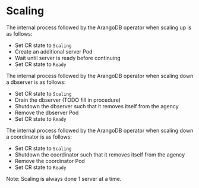 # Scaling

The internal process followed by the ArangoDB operator
when scaling up is as follows:

- Set CR state to `Scaling`
- Create an additional server Pod
- Wait until server is ready before continuing
- Set CR state to `Ready`

The internal process followed by the ArangoDB operator
when scaling down a dbserver is as follows:

- Set CR state to `Scaling`
- Drain the dbserver (TODO fill in procedure)
- Shutdown the dbserver such that it removes itself from the agency
- Remove the dbserver Pod
- Set CR state to `Ready`

The internal process followed by the ArangoDB operator
when scaling down a coordinator is as follows:

- Set CR state to `Scaling`
- Shutdown the coordinator such that it removes itself from the agency
- Remove the coordinator Pod
- Set CR state to `Ready`

Note: Scaling is always done 1 server at a time.

